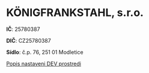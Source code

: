 # 	KÖNIGFRANKSTAHL, s.r.o.

**IČ**: 25780387

**DIČ**: CZ25780387

**Sídlo**: č.p. 76, 251 01 Modletice

[Popis nastaveni DEV prostredi](https://github.com/kfscz/DevNastaveni)
